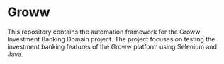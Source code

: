 # Groww
This repository contains the automation framework for the Groww Investment Banking Domain project. The project focuses on testing the investment banking features of the Groww platform using Selenium and Java.
